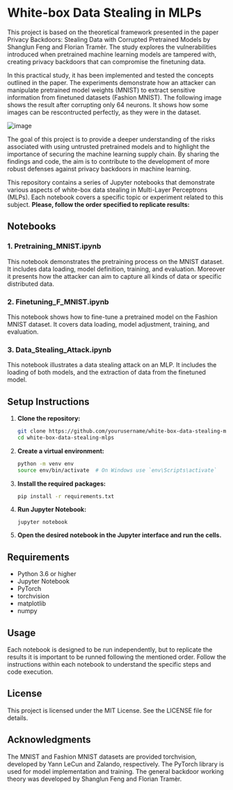 # White-box Data Stealing in MLPs
This project is based on the theoretical framework presented in the paper Privacy Backdoors: Stealing Data with Corrupted Pretrained Models by Shanglun Feng and Florian Tramèr. The study explores the vulnerabilities introduced when pretrained machine learning models are tampered with, creating privacy backdoors that can compromise the finetuning data.

In this practical study, it has been implemented and tested the concepts outlined in the paper. The experiments demonstrate how an attacker can manipulate pretrained model weights (MNIST) to extract sensitive information from finetuned datasets (Fashion MNIST). The following image shows the result after corrupting only 64 neurons. It shows how some images can be rescontructed perfectly, as they were in the dataset.  

![image](https://github.com/user-attachments/assets/8a724a8f-78b9-474e-8085-a5c53deb7375)


The goal of this project is to provide a deeper understanding of the risks associated with using untrusted pretrained models and to highlight the importance of securing the machine learning supply chain. By sharing the findings and code, the aim is to contribute to the development of more robust defenses against privacy backdoors in machine learning.

This repository contains a series of Jupyter notebooks that demonstrate various aspects of white-box data stealing in Multi-Layer Perceptrons (MLPs). Each notebook covers a specific topic or experiment related to this subject. **Please, follow the order specified to replicate results:**

## Notebooks

### 1. Pretraining_MNIST.ipynb
This notebook demonstrates the pretraining process on the MNIST dataset. It includes data loading, model definition, training, and evaluation. Moreover it presents how the attacker can aim to capture all kinds of data or specific distributed data. 

### 2. Finetuning_F_MNIST.ipynb
This notebook shows how to fine-tune a pretrained model on the Fashion MNIST dataset. It covers data loading, model adjustment, training, and evaluation. 

### 3. Data_Stealing_Attack.ipynb
This notebook illustrates a data stealing attack on an MLP. It includes the loading of both models, and the extraction of data from the finetuned model.

## Setup Instructions

1. **Clone the repository:**
   ```sh
   git clone https://github.com/yourusername/white-box-data-stealing-mlps.git
   cd white-box-data-stealing-mlps

2. **Create a virtual environment:**
   ```sh
   python -m venv env
   source env/bin/activate  # On Windows use `env\Scripts\activate`

3. **Install the required packages:**
    ``` sh
    pip install -r requirements.txt

4. **Run Jupyter Notebook:**
    ```
    jupyter notebook

5. **Open the desired notebook in the Jupyter interface and run the cells.**

## Requirements
- Python 3.6 or higher
- Jupyter Notebook
- PyTorch
- torchvision
- matplotlib
- numpy

## Usage
Each notebook is designed to be run independently, but to replicate the results it is important to be runned following the mentioned order. Follow the instructions within each notebook to understand the specific steps and code execution.

## License
This project is licensed under the MIT License. See the LICENSE file for details.

## Acknowledgments
The MNIST and Fashion MNIST datasets are provided torchvision, developed by Yann LeCun and Zalando, respectively.
The PyTorch library is used for model implementation and training.
The general backdoor working theory was developed by Shanglun Feng and Florian Tramèr.
